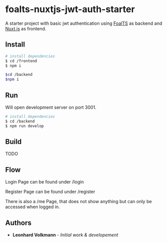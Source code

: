 # foalts-nuxtjs-jwt-auth-starter

A starter project with basic jwt authentication using [FoalTS](https://foalts.org/) as backend and [Nuxt.js](https://nuxtjs.org/) as frontend.


## Install

```bash
# install dependencies
$ cd /frontend 
$ npm i

$cd /backend
$npm i

```

## Run
Will open development server on port 3001.
```bash
# install dependencies
$ cd /backend
$ npm run develop

```

## Build

TODO


## Flow

Login Page can be found under /login


Register Page can be found under /register

There is also a /me Page, that does not show anything but can only be accessed when logged in.

## Authors

- **Leonhard Volkmann** - _Initial work & developement_
